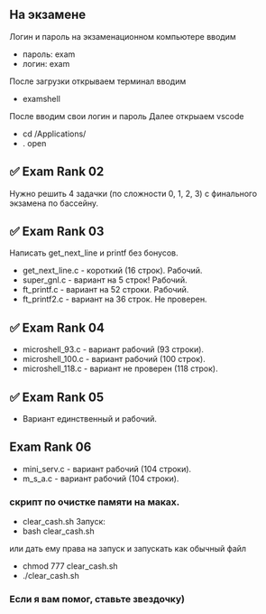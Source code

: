 ## На экзамене
Логин и пароль на экзаменационном компьютере вводим
- пароль:	exam
- логин:	exam

После загрузки открываем терминал вводим
- examshell

После вводим свои логин и пароль
Далее открыаем vscode
- cd /Applications/
- . open


## :white_check_mark: Exam Rank 02
Нужно решить 4 задачки (по сложности 0, 1, 2, 3) с финального экзамена по бассейну.

## :white_check_mark: Exam Rank 03
Написать get_next_line и printf без бонусов.
- get_next_line.c - короткий (16 строк). Рабочий.
- super_gnl.c - вариант на 5 строк! Рабочий.
- ft_printf.c - вариант на 52 строки. Рабочий.
- ft_printf2.c - вариант на 36 строк. Не проверен.

## :white_check_mark: Exam Rank 04
- microshell_93.c - вариант рабочий (93 строки).
- microshell_100.c - вариант рабочий (100 строк).
- microshell_118.c - вариант не проверен (118 строк).

## :white_check_mark: Exam Rank 05
- Вариант единственный и рабочий.

## Exam Rank 06  
- mini_serv.c 	- вариант рабочий (104 строки).
- m_s_a.c 		- вариант рабочий (104 строки).

### скрипт по очистке памяти на маках.
- clear_cash.sh
Запуск:
- bash clear_cash.sh

или дать ему права на запуск и запускать как обычный файл

- chmod 777 clear_cash.sh
- ./clear_cash.sh

### Если я вам помог, ставьте звездочку)
